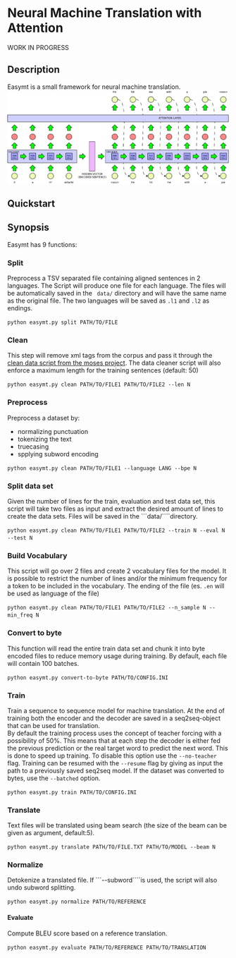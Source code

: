 # Neural Machine Translation with Attention
WORK IN PROGRESS
## Description
Easymt is a small framework for neural machine translation.
![alt text](imgs/mt.png)


## Quickstart


## Synopsis
Easymt has 9 functions:

### Split
Preprocess a TSV separated file containing aligned sentences in 2 languages. The Script will produce one file for each language. The files will be automatically saved in the ``` data/``` directory and will have the same name as the original file. The two languages will be saved as ```.l1``` and ```.l2``` as endings.

```python easymt.py split PATH/TO/FILE```

### Clean
This step will remove xml tags from the corpus and pass it through the [clean data script from the moses project](https://github.com/moses-smt/mosesdecoder/blob/master/scripts/training/clean-corpus-n.perl). The data cleaner script will also enforce a maximum length for the training sentences (default: 50)

```python easymt.py clean PATH/TO/FILE1 PATH/TO/FILE2 --len N```

### Preprocess

Preprocess a dataset by:
* normalizing punctuation
* tokenizing the text
* truecasing
* spplying subword encoding

```python easymt.py clean PATH/TO/FILE1 --language LANG --bpe N```

### Split data set
Given the number of lines for the train, evaluation and test data set, this script will take two files as input and extract the desired amount  of lines to create the data sets. Files will be saved in the ```data/````directory.

```python easymt.py clean PATH/TO/FILE1 PATH/TO/FILE2 --train N --eval N --test N```

### Build Vocabulary
This script will go over 2 files and create 2 vocabulary files for the model.
It is possible to restrict the number of lines and/or the minimum frequency for a token to be included in the vocabulary. The ending of the file (es. ```.en``` will be used as language of the file)

```python easymt.py clean PATH/TO/FILE1 PATH/TO/FILE2 --n_sample N --min_freq N ```

### Convert to byte
This function will read the entire train data set and chunk it into byte encoded files to reduce memory usage during training. By default, each file will contain 100 batches. 

```python easymt.py convert-to-byte PATH/TO/CONFIG.INI```

### Train
Train a sequence to sequence model for machine translation. At the end of training both the encoder and the decoder are saved in a seq2seq-object that can be used for translation.  
By default the training process uses the concept of teacher forcing with a possibility of 50%. This means that at each step the decoder is either fed the previous prediction or the real target word to predict the next word. This is done to speed up training. To disable this option use the ```--no-teacher``` flag.
Training can be resumed with the ```--resume``` flag by giving as input the path to a previously saved seq2seq model.
If the dataset was converted to bytes, use the ```--batched``` option.

```python easymt.py train PATH/TO/CONFIG.INI```

### Translate
Text files will be translated using beam search (the size of the beam can be given as argument, default:5).

```python easymt.py translate PATH/TO/FILE.TXT PATH/TO/MODEL --beam N```

### Normalize
Detokenize a translated file. If ```--subword````is used, the script will also undo subword splitting.

```python easymt.py normalize PATH/TO/REFERENCE```


#### Evaluate
Compute BLEU score based on a reference translation.

```python easymt.py evaluate PATH/TO/REFERENCE PATH/TO/TRANSLATION```